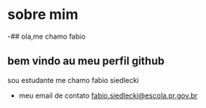 # sobre mim
-## ola,me chamo fabio

## bem vindo au meu perfil github 
sou estudante me chamo fabio siedlecki
- meu email de contato fabio.siedlecki@escola.pr.gov.br 
